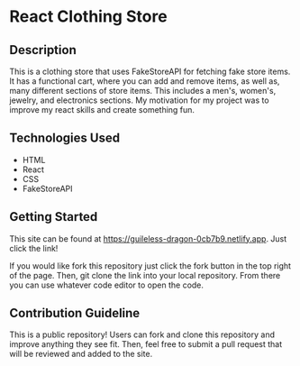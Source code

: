 # React Clothing Store

## Description

This is a clothing store that uses FakeStoreAPI for fetching fake store items. It has a functional cart, where you can add and remove items, as well as, many different sections of store items. This includes a men's, women's, jewelry, and electronics sections. My motivation for my project was to improve my react skills and create something fun.

## Technologies Used

- HTML
- React
- CSS
- FakeStoreAPI

## Getting Started

This site can be found at https://guileless-dragon-0cb7b9.netlify.app. Just click the link!

If you would like fork this repository just click the fork button in the top right of the page. Then, git clone the link into your local repository. From there you can use whatever code editor to open the code.

## Contribution Guideline

This is a public repository! Users can fork and clone this repository and improve anything they see fit. Then, feel free to submit a pull request that will be reviewed and added to the site.
